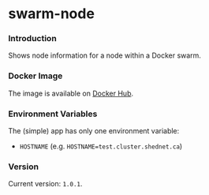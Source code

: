 # swarm-node

### Introduction

Shows node information for a node within a Docker swarm.

### Docker Image

The image is available on [Docker Hub](https://hub.docker.com/repository/docker/dawgyy/swarm/general).

### Environment Variables

The (simple) app has only one environment variable:

- `HOSTNAME` (e.g. `HOSTNAME=test.cluster.shednet.ca`)

### Version

Current version: `1.0.1`.